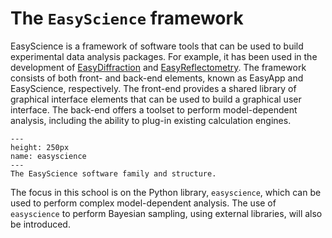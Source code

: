 # The `EasyScience` framework

EasyScience is a framework of software tools that can be used to build experimental data analysis packages.
For example, it has been used in the development of [EasyDiffraction](https://easydiffraction.org) and [EasyReflectometry](https://easyreflectometry.org).
The framework consists of both front- and back-end elements, known as EasyApp and EasyScience, respectively.
The front-end provides a shared library of graphical interface elements that can be used to build a graphical user interface.
The back-end offers a toolset to perform model-dependent analysis, including the ability to plug-in existing calculation engines.
```{figure} ./images/easyscience.png
---
height: 250px
name: easyscience
---
The EasyScience software family and structure.
```

The focus in this school is on the Python library, `easyscience`, which can be used to perform complex model-dependent analysis.
The use of `easyscience` to perform Bayesian sampling, using external libraries, will also be introduced.
